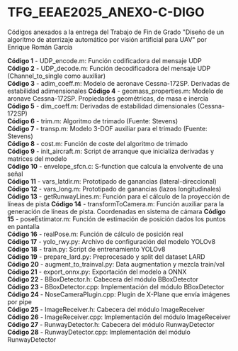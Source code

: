 # TFG_EEAE2025_ANEXO-C-DIGO
Códigos anexados a la entrega del Trabajo de Fin de Grado "Diseño de un algoritmo de aterrizaje automático por visión artificial para UAV" por Enrique Román García

**Código 1** - UDP_encode.m: Función codificadora del mensaje UDP  
**Código 2** - UDP_decode.m: Función decodificadora del mensaje UDP (Channel_to_single como auxiliar)  
**Código 3** - adim_coeff.m: Modelo de aeronave Cessna-172SP. Derivadas de estabilidad adimensionales 
**Código 4** - geomass_properties.m: Modelo de aronave Cessna-172SP. Propiedades geométricas, de masa e inercia
**Código 5** - dim_coeff.m: Derivadas de estabilidad dimensionales (Cessna-172SP)  
**Código 6** - trim.m: Algoritmo de trimado (Fuente: Stevens)  
**Código 7** - transp.m: Modelo 3-DOF auxiliar para el trimado (Fuente: Stevens)  
**Código 8** - cost.m: Función de coste del algoritmo de trimado  
**Código 9** - init_aircraft.m: Script de arranque que inicializa derivadas y matrices del modelo  
**Código 10** - envelope_sfcn.c: S-function que calcula la envolvente de una señal  
**Código 11** - vars_latdir.m: Prototipado de ganancias (lateral-direccional)  
**Código 12** - vars_long.m: Prototipado de ganancias (lazos longitudinales)  
**Código 13** - getRunwayLines.m: Función para el cálculo de la proyección de líneas de pista
**Código 14** - transformToCamera.m: Función auxiliar para la generación de líneas de pista. Coordenadas en sistema de cámara 
**Código 15** - poseEstimator.m: Función de estimación de posición dados los puntos en pantalla  
**Código 16** - realPose.m: Función de cálculo de posición real  
**Código 17** - yolo_rwy.py: Archivo de configuración del modelo YOLOv8 
**Código 18** - train.py: Script de entrenamiento YOLOv8  
**Código 19** - prepare_lard.py: Preprocesado y split del dataset LARD  
**Código 20** - augment_to_trainval.py: Data augmentation y mezcla train/val  
**Código 21** - export_onnx.py: Exportación del modelo a ONNX  
**Código 22** - BBoxDetector.h: Cabecera del módulo BBoxDetector  
**Código 23** - BBoxDetector.cpp: Implementación del módulo BBoxDetector  
**Código 24** - NoseCameraPlugin.cpp: Plugin de X-Plane que envía imágenes por pipe  
**Código 25** - ImageReceiver.h: Cabecera del módulo ImageReceiver  
**Código 26** - ImageReceiver.cpp: Implementación del módulo ImageReceiver  
**Código 27** - RunwayDetector.h: Cabecera del módulo RunwayDetector   
**Código 28** - RunwayDetector.cpp: Implementación del módulo RunwayDetector  

